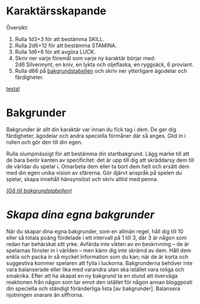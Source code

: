 # Karaktärsskapande

Översikt:
1. Rulla 1d3+3 för att bestämma SKILL.
2. Rulla 2d6+12 för att bestämma STAMINA.
3. Rulla 1d6+6 för att avgöra LUCK.
4. Skriv ner varje föremål som varje ny karaktär börjar med:   
2d6 Silvermynt, en kniv, en lykta och oljeflaska, en ryggsäck, 6 proviant.
6. Rulla d66 på [bakgrundstabellen](bakgrundstabellen.md) och skriv ner ytterligare ägodelar och färdigheter.

[testa!](karaktarsgenerator.md)

# Bakgrunder

Bakgrunder är allt din karaktär var innan du fick tag i dem. De ger dig färdigheter, ägodelar och andra speciella förmåner där så anges. Glid in i rollen och gör den till din egen. 

Rulla slumpmässigt för att bestämma din startbakgrund. Lägg märke till att de bara berör kanten av specificitet: det är upp till dig att skräddarsy dem till de världar du spelar i. Omarbeta dem eller ta bort dem helt och ersätt dem med din egen unika vision av sfärerna. Gör djärvt anspråk på spelen du spelar, skapa innehåll hänsynslöst och skriv alltid med penna.

[*(Gå till bakgrundstabellen)*](bakgrundstabellen.md)

# *Skapa dina egna bakgrunder*

När du skapar dina egna bakgrunder, som en allmän regel, håll dig till 10 eller så totala poäng fördelade i ett intervall på 1 till 3, där 3 är någon som redan har behärskat sitt yrke. Avfärda inte vikten av en beskrivning – de är spelarnas fönster in i världen – men känn dig inte skrämd av dem. Håll dem enkla och packa in så mycket information som du kan; när de är korta och suggestiva kommer spelaren att fylla i luckorna. Bakgrunderna behöver inte vara balanserade eller lika med varandra utan ska istället vara roliga och smakrika. Efter att ha skapat en ny bakgrund ta en stund att överväga reaktionen från någon som tar emot den istället för någon annan bloggposti din speciella och ständigt föränderliga lista [av bakgrunder]. Balansera njutningen snarare än siffrorna.

